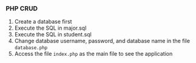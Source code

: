 ### PHP CRUD

1. Create a database first
2. Execute the SQL in major.sql
3. Execute the SQL in student.sql
4. Change database username, password, and database name in the file `database.php`
5. Access the file `index.php` as the main file to see the application
